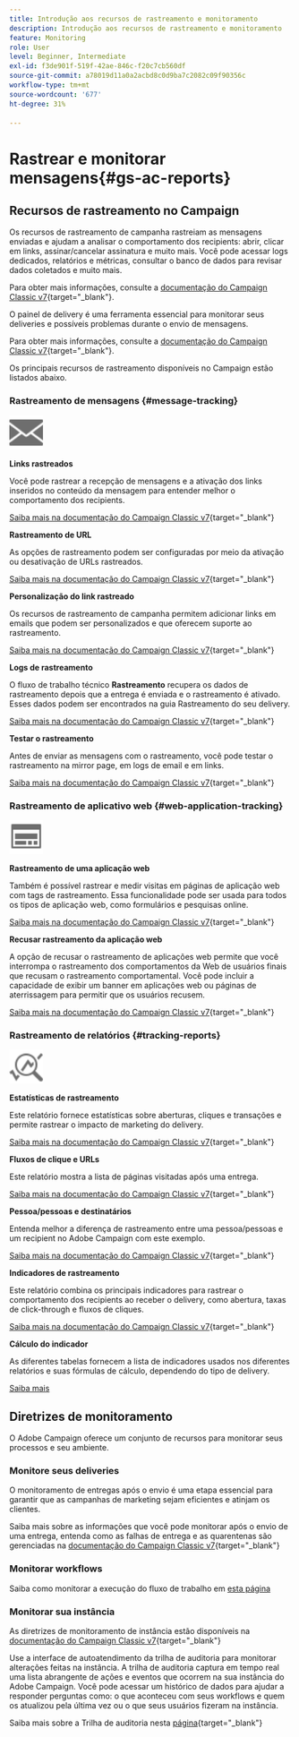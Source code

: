 ```yaml
---
title: Introdução aos recursos de rastreamento e monitoramento
description: Introdução aos recursos de rastreamento e monitoramento
feature: Monitoring
role: User
level: Beginner, Intermediate
exl-id: f3de901f-519f-42ae-846c-f20c7cb560df
source-git-commit: a78019d11a0a2acbd8c0d9ba7c2082c09f90356c
workflow-type: tm+mt
source-wordcount: '677'
ht-degree: 31%

---
```


# Rastrear e monitorar mensagens{#gs-ac-reports}

## Recursos de rastreamento no Campaign

Os recursos de rastreamento de campanha rastreiam as mensagens enviadas e ajudam a analisar o comportamento dos recipients: abrir, clicar em links, assinar/cancelar assinatura e muito mais. Você pode acessar logs dedicados, relatórios e métricas, consultar o banco de dados para revisar dados coletados e muito mais.

Para obter mais informações, consulte a [documentação do Campaign Classic v7](https://experienceleague.adobe.com/docs/campaign-classic/using/getting-started/profile-management/editing-a-profile.html?lang=pt-BR#tracking-tab){target="_blank"}.

O painel de delivery é uma ferramenta essencial para monitorar seus deliveries e possíveis problemas durante o envio de mensagens.

Para obter mais informações, consulte a [documentação do Campaign Classic v7](https://experienceleague.adobe.com/docs/campaign-classic/using/sending-messages/monitoring-deliveries/delivery-dashboard.html?lang=pt-BR#sending-messages){target="_blank"}.

Os principais recursos de rastreamento disponíveis no Campaign estão listados abaixo.

### Rastreamento de mensagens {#message-tracking}

<img src="assets/do-not-localize/icon-message-tracking.svg" width="60px">

**Links rastreados**

Você pode rastrear a recepção de mensagens e a ativação dos links inseridos no conteúdo da mensagem para entender melhor o comportamento dos recipients.

[Saiba mais na documentação do Campaign Classic v7](https://experienceleague.adobe.com/docs/campaign-classic/using/sending-messages/tracking-messages/how-to-configure-tracked-links.html?lang=pt-BR#sending-messages){target="_blank"}

**Rastreamento de URL**

As opções de rastreamento podem ser configuradas por meio da ativação ou desativação de URLs rastreados.

[Saiba mais na documentação do Campaign Classic v7](https://experienceleague.adobe.com/docs/campaign-classic/using/sending-messages/tracking-messages/personalizing-url-tracking.html?lang=pt-BR#sending-messages){target="_blank"}


**Personalização do link rastreado**

Os recursos de rastreamento de campanha permitem adicionar links em emails que podem ser personalizados e que oferecem suporte ao rastreamento.

[Saiba mais na documentação do Campaign Classic v7](https://experienceleague.adobe.com/docs/campaign-classic/using/sending-messages/tracking-messages/tracking-personalized-links/tracking-personalized-links.html?lang=pt-BR#sending-messages){target="_blank"}

**Logs de rastreamento**

O fluxo de trabalho técnico **Rastreamento** recupera os dados de rastreamento depois que a entrega é enviada e o rastreamento é ativado. Esses dados podem ser encontrados na guia Rastreamento do seu delivery.

[Saiba mais na documentação do Campaign Classic v7](https://experienceleague.adobe.com/docs/campaign-classic/using/sending-messages/tracking-messages/accessing-the-tracking-logs.html?lang=pt-BR#sending-messages){target="_blank"}

**Testar o rastreamento**

Antes de enviar as mensagens com o rastreamento, você pode testar o rastreamento na mirror page, em logs de email e em links.

[Saiba mais na documentação do Campaign Classic v7](https://experienceleague.adobe.com/docs/campaign-classic/using/sending-messages/tracking-messages/testing-tracking.html?lang=pt-BR#sending-messages){target="_blank"}

### Rastreamento de aplicativo web {#web-application-tracking}

<img src="assets/do-not-localize/icon-web-app.svg" width="60px">

**Rastreamento de uma aplicação web**

Também é possível rastrear e medir visitas em páginas de aplicação web com tags de rastreamento. Essa funcionalidade pode ser usada para todos os tipos de aplicação web, como formulários e pesquisas online.

[Saiba mais na documentação do Campaign Classic v7](https://experienceleague.adobe.com/docs/campaign-classic/using/designing-content/web-applications/tracking-a-web-application.html?lang=pt-BR#designing-content){target="_blank"}

**Recusar rastreamento da aplicação web**

A opção de recusar o rastreamento de aplicações web permite que você interrompa o rastreamento dos comportamentos da Web de usuários finais que recusam o rastreamento comportamental. Você pode incluir a capacidade de exibir um banner em aplicações web ou páginas de aterrissagem para permitir que os usuários recusem.

[Saiba mais na documentação do Campaign Classic v7](https://experienceleague.adobe.com/docs/campaign-classic/using/designing-content/web-applications/web-application-tracking-opt-out.html?lang=pt-BR#designing-content){target="_blank"}

### Rastreamento de relatórios {#tracking-reports}

<img src="assets/do-not-localize/icon_monitor.svg" width="60px">

**Estatísticas de rastreamento**

Este relatório fornece estatísticas sobre aberturas, cliques e transações e permite rastrear o impacto de marketing do delivery.

[Saiba mais na documentação do Campaign Classic v7](https://experienceleague.adobe.com/docs/campaign-classic/using/sending-messages/tracking-messages/about-message-tracking.html?lang=pt-BR#tracking-reports){target="_blank"}

**Fluxos de clique e URLs**

Este relatório mostra a lista de páginas visitadas após uma entrega.

[Saiba mais na documentação do Campaign Classic v7](https://experienceleague.adobe.com/docs/campaign-classic/using/reporting/reports-on-deliveries/delivery-reports.html?lang=pt-BR#urls-and-click-streams){target="_blank"}

**Pessoa/pessoas e destinatários**

Entenda melhor a diferença de rastreamento entre uma pessoa/pessoas e um recipient no Adobe Campaign com este exemplo.

[Saiba mais na documentação do Campaign Classic v7](https://experienceleague.adobe.com/docs/campaign-classic/using/reporting/reports-on-deliveries/person-people-recipients.html?lang=pt-BR#reporting){target="_blank"}

**Indicadores de rastreamento**

Este relatório combina os principais indicadores para rastrear o comportamento dos recipients ao receber o delivery, como abertura, taxas de click-through e fluxos de cliques.

[Saiba mais na documentação do Campaign Classic v7](https://experienceleague.adobe.com/docs/campaign-classic/using/reporting/reports-on-deliveries/delivery-reports.html?lang=pt-BR#reporting){target="_blank"}

**Cálculo do indicador**

As diferentes tabelas fornecem a lista de indicadores usados nos diferentes relatórios e suas fórmulas de cálculo, dependendo do tipo de delivery.

[Saiba mais](../reporting/metrics-calculation.md)

## Diretrizes de monitoramento

O Adobe Campaign oferece um conjunto de recursos para monitorar seus processos e seu ambiente.

### Monitore seus deliveries

O monitoramento de entregas após o envio é uma etapa essencial para garantir que as campanhas de marketing sejam eficientes e atinjam os clientes.

Saiba mais sobre as informações que você pode monitorar após o envio de uma entrega, entenda como as falhas de entrega e as quarentenas são gerenciadas na [documentação do Campaign Classic v7](https://experienceleague.adobe.com/docs/campaign-classic/using/sending-messages/monitoring-deliveries/about-delivery-monitoring.html?lang=pt-BR#sending-messages){target="_blank"}

### Monitorar workflows

Saiba como monitorar a execução do fluxo de trabalho em [esta página](https://experienceleague.adobe.com/docs/campaign/automation/workflows/monitoring-workflows/monitor-workflow-execution.html?lang=pt-BR)

### Monitorar sua instância

As diretrizes de monitoramento de instância estão disponíveis na [documentação do Campaign Classic v7](https://experienceleague.adobe.com/docs/campaign-classic/using/monitoring-campaign-classic/introduction/monitoring-guidelines.html?lang=pt-BR#monitoring-campaign-classic){target="_blank"}

Use a interface de autoatendimento da trilha de auditoria para monitorar alterações feitas na instância. A trilha de auditoria captura em tempo real uma lista abrangente de ações e eventos que ocorrem na sua instância do Adobe Campaign. Você pode acessar um histórico de dados para ajudar a responder perguntas como: o que aconteceu com seus workflows e quem os atualizou pela última vez ou o que seus usuários fizeram na instância.

Saiba mais sobre a Trilha de auditoria nesta [página](../reporting/audit-trail.md){target="_blank"}
